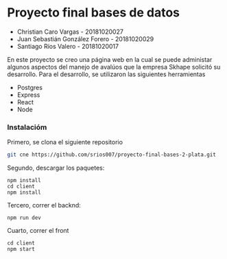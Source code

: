 # Proyecto final bases de datos

* Christian Caro Vargas - 20181020027
* Juan Sebastián González Forero - 20181020029
* Santiago Ríos Valero - 20181020017

En este proyecto se creo una página web en la cual se puede administar algunos aspectos del manejo de avalúos que la empresa Skhape solicitó su desarrollo. Para el desarrollo, se utilizaron las siguientes herramientas

* Postgres
* Express
* React
* Node

### Instalacióm

Primero, se clona el siguiente repositorio

```bash
git cne https://github.com/srios007/proyecto-final-bases-2-plata.git
```

Segundo, descargar los paquetes: 

```
npm install
cd client
npm install

```
Tercero, correr el backnd:

```
npm run dev
```
Cuarto, correr el front

```
cd client
npm start
```
